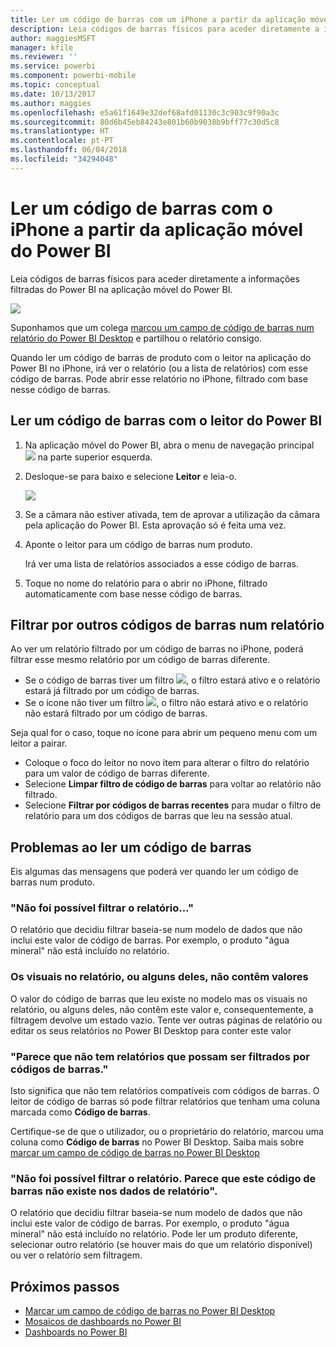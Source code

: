 ```yaml
---
title: Ler um código de barras com um iPhone a partir da aplicação móvel do Power BI
description: Leia códigos de barras físicos para aceder diretamente a informações filtradas do Power BI na aplicação móvel do Power BI.
author: maggiesMSFT
manager: kfile
ms.reviewer: ''
ms.service: powerbi
ms.component: powerbi-mobile
ms.topic: conceptual
ms.date: 10/13/2017
ms.author: maggies
ms.openlocfilehash: e5a61f1649e32def68afd01130c3c903c9f90a3c
ms.sourcegitcommit: 80d6b45eb84243e801b60b9038b9bff77c30d5c8
ms.translationtype: HT
ms.contentlocale: pt-PT
ms.lasthandoff: 06/04/2018
ms.locfileid: "34294048"
---
```

# <a name="scan-a-barcode-with-your-iphone-from-the-power-bi-mobile-app"></a>Ler um código de barras com o iPhone a partir da aplicação móvel do Power BI
Leia códigos de barras físicos para aceder diretamente a informações filtradas do Power BI na aplicação móvel do Power BI.

![](media/mobile-apps-scan-barcode-iphone/power-bi-barcode-scanner.png)

Suponhamos que um colega [marcou um campo de código de barras num relatório do Power BI Desktop](desktop-mobile-barcodes.md) e partilhou o relatório consigo. 

Quando ler um código de barras de produto com o leitor na aplicação do Power BI no iPhone, irá ver o relatório (ou a lista de relatórios) com esse código de barras. Pode abrir esse relatório no iPhone, filtrado com base nesse código de barras.

## <a name="scan-a-barcode-with-the-power-bi-scanner"></a>Ler um código de barras com o leitor do Power BI
1. Na aplicação móvel do Power BI, abra o menu de navegação principal ![](media/mobile-apps-scan-barcode-iphone/pbi_iph_navmenu.png) na parte superior esquerda. 
2. Desloque-se para baixo e selecione **Leitor** e leia-o. 
   
    ![](media/mobile-apps-scan-barcode-iphone/power-bi-scanner.png)
3. Se a câmara não estiver ativada, tem de aprovar a utilização da câmara pela aplicação do Power BI. Esta aprovação só é feita uma vez. 
4. Aponte o leitor para um código de barras num produto. 
   
    Irá ver uma lista de relatórios associados a esse código de barras.
5. Toque no nome do relatório para o abrir no iPhone, filtrado automaticamente com base nesse código de barras.

## <a name="filter-by-other-barcodes-while-in-a-report"></a>Filtrar por outros códigos de barras num relatório
Ao ver um relatório filtrado por um código de barras no iPhone, poderá filtrar esse mesmo relatório por um código de barras diferente.

* Se o código de barras tiver um filtro ![](media/mobile-apps-scan-barcode-iphone/power-bi-barcode-filtered-icon-black.png), o filtro estará ativo e o relatório estará já filtrado por um código de barras. 
* Se o ícone não tiver um filtro ![](media/mobile-apps-scan-barcode-iphone/power-bi-barcode-unfiltered-icon.png), o filtro não estará ativo e o relatório não estará filtrado por um código de barras. 

Seja qual for o caso, toque no ícone para abrir um pequeno menu com um leitor a pairar.

* Coloque o foco do leitor no novo item para alterar o filtro do relatório para um valor de código de barras diferente. 
* Selecione **Limpar filtro de código de barras** para voltar ao relatório não filtrado.
* Selecione **Filtrar por códigos de barras recentes** para mudar o filtro de relatório para um dos códigos de barras que leu na sessão atual.

## <a name="issues-with-scanning-a-barcode"></a>Problemas ao ler um código de barras
Eis algumas das mensagens que poderá ver quando ler um código de barras num produto.

### <a name="couldnt-filter-report"></a>"Não foi possível filtrar o relatório..."
O relatório que decidiu filtrar baseia-se num modelo de dados que não inclui este valor de código de barras. Por exemplo, o produto "água mineral" não está incluído no relatório.  

### <a name="allsome-of-the-visuals-in-the-report-dont-contain-any-value"></a>Os visuais no relatório, ou alguns deles, não contêm valores
O valor do código de barras que leu existe no modelo mas os visuais no relatório, ou alguns deles, não contêm este valor e, consequentemente, a filtragem devolve um estado vazio. Tente ver outras páginas de relatório ou editar os seus relatórios no Power BI Desktop para conter este valor 

### <a name="looks-like-you-dont-have-any-reports-that-can-be-filtered-by-barcodes"></a>"Parece que não tem relatórios que possam ser filtrados por códigos de barras."
Isto significa que não tem relatórios compatíveis com códigos de barras. O leitor de código de barras só pode filtrar relatórios que tenham uma coluna marcada como **Código de barras**.  

Certifique-se de que o utilizador, ou o proprietário do relatório, marcou uma coluna como **Código de barras** no Power BI Desktop. Saiba mais sobre [marcar um campo de código de barras no Power BI Desktop](desktop-mobile-barcodes.md)

### <a name="couldnt-filter-report---looks-like-this-barcode-doesnt-exist-in-the-report-data"></a>"Não foi possível filtrar o relatório. Parece que este código de barras não existe nos dados de relatório".
O relatório que decidiu filtrar baseia-se num modelo de dados que não inclui este valor de código de barras. Por exemplo, o produto "água mineral" não está incluído no relatório. Pode ler um produto diferente, selecionar outro relatório (se houver mais do que um relatório disponível) ou ver o relatório sem filtragem. 

## <a name="next-steps"></a>Próximos passos
* [Marcar um campo de código de barras no Power BI Desktop](desktop-mobile-barcodes.md)
* [Mosaicos de dashboards no Power BI](service-dashboard-tiles.md)
* [Dashboards no Power BI](service-dashboards.md)

